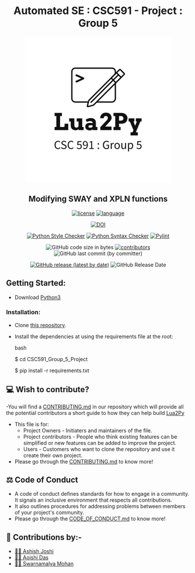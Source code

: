 

<div align="center"> 
  
# Automated SE : CSC591 - Project : Group 5
  
</div>

<p align="center">
  <img width="400" height="400" src="https://github.com/Aoishi28/CSC591_Group5_Lua2Py/blob/main/etc/img/logo.png">
</p>

<div align="center"> 
  
## Modifying SWAY and XPLN functions 

[![license](https://img.shields.io/github/license/Aoishi28/CSC591_Group_5_Project?style=plastic)](https://github.com/Aoishi28/CSC591_Group_5_Project/blob/main/LICENSE.md)
[![language](https://img.shields.io/github/languages/top/Aoishi28/CSC591_Group_5_Project)](https://github.com/Aoishi28/CSC591_Group_5_Project/search?l=python)<br/>
  
[![DOI](https://zenodo.org/badge/630694697.svg)](https://zenodo.org/badge/latestdoi/630694697)


[![Python Style Checker](https://github.com/Aoishi28/CSC591_Group_5_Project/actions/workflows/python_style_checker.yml/badge.svg)](https://github.com/Aoishi28/CSC591_Group_5_Project/actions/workflows/python_style_checker.yml)
[![Python Syntax Checker](https://github.com/Aoishi28/CSC591_Group_5_Project/actions/workflows/python_syntax_checker.yml/badge.svg)](https://github.com/Aoishi28/CSC591_Group_5_Project/actions/workflows/python_syntax_checker.yml)
[![Pylint](https://github.com/Aoishi28/CSC591_Group_5_Project/actions/workflows/pylint.yml/badge.svg)](https://github.com/Aoishi28/CSC591_Group_5_Project/actions/workflows/pylint.yml)


![GitHub code size in bytes](https://img.shields.io/github/languages/code-size/Aoishi28/CSC591_Group_5_Project?style=plastic)
[![contributors](https://img.shields.io/github/contributors/Aoishi28/CSC591_Group_5_Project)](https://github.com/Aoishi28/CSC591_Group_5_Project/graphs/contributors?style=plastic)
![GitHub last commit (by committer)](https://img.shields.io/github/last-commit/Aoishi28/CSC591_Group_5_Project?style=plastic)<br/>

[![GitHub release (latest by date)](https://img.shields.io/github/v/release/Aoishi28/CSC591_Group_5_Project)](https://github.com/Aoishi28/CSC591_Group_5_Project/releases/tag/v1.0.0)
![GitHub Release Date](https://img.shields.io/github/release-date/Aoishi28/CSC591_Group_5_Project?style=plastic)<br/>
</div>



## Getting Started:

- Download [Python3](https://www.python.org/downloads/) 

### Installation:
    
   

  - Clone [this repository](https://github.com/Aoishi28/CSC591_Group_5_Project).

  - Install the dependencies at using the requirements file at the root:
    
    bash
    
    $ cd CSC591_Group_5_Project
    
    $ pip install -r requirements.txt
    

    


## 💻 Wish to contribute?
-You will find a [CONTRIBUTING.md](https://github.com/Aoishi28/CSC591_Group_5_Project/blob/main/CONTRIBUTING.md) in our repository which will provide all the potential contributors a short guide to how they can help build [Lua2Py](https://github.com/Aoishi28/CSC591_Group_5_Project)
- This file is for:
  - Project Owners - Initiaters and maintainers of the file.
  - Project contributors - People who think existing features can be simplified or new features can be added to improve the project.
  - Users - Customers who want to clone the repository and use it create their own project.
- Please go through the [CONTRIBUTING.md](https://github.com/Aoishi28/CSC591_Group_5_Project/blob/main/CONTRIBUTING.md) to know more!

## ⚖️ Code of Conduct
- A code of conduct defines standards for how to engage in a community. It signals an inclusive environment that respects all contributions. 
- It also outlines procedures for addressing problems between members of your project's community.
- Please go through the [CODE_OF_CONDUCT.md](https://github.com/Aoishi28/CSC591_Group_5_Project/blob/main/CODE_OF_CONDUCT.md) to know more!




## 🤝 Contributions by:-
- [👨‍💻 Ashish Joshi](https://github.com/ashishjoshi2605)
- [👩‍💻 Aoishi Das](https://github.com/Aoishi28)
- [👩‍💻 Swarnamalya Mohan](https://github.com/swarnamalyamohan)
